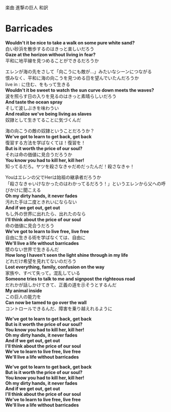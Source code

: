 楽曲 進撃の巨人 和訳

# Barricades

**Wouldn't it be nice to take a walk on some pure white sand?**  
白い砂浜を散歩するのはきっと楽しいだろう  
**Gaze at the horizon without living in fear?**  
平和に地平線を見つめることができるだろうか  

エレンが海の先をさして「向こうにも敵が...」みたいなシーンにつながる  
恨みなく、平和に海の向こうを見つめる日を望んでいたんだろうか  
live in : に住む、をもって生きる  
**Wouldn't it be sweet to watch the sun curve down meets the waves?**  
波を照らす日の入りを見るのはきっと素晴らしいだろう  
**And taste the ocean spray**  
そして波しぶきを味わうい  
**And realize we've being living as slaves**  
奴隷として生きてることに気づくんだ  

海の向こうの敵の奴隷ということだろうか？  
**We've got to learn to get back, get back**  
復習する方法を学ばなくては！復習を！  
**But is it worth the price of our soul?**  
それは命の価値に見合うだろうか  
**You know you had to kill her, kill her!**  
知ってるだろ。ヤツを殺さなきゃだめだったんだ！殺さなきゃ！  

Youはエレンの父でHerは始祖の継承者だろうか  
「殺さなきゃいけなかったのはわかってるだろう！」というエレンから父への呼びかけに聞こえる  
**Oh my dirty hands, it never fades**  
汚れた手は二度ときれいにならない  
**And if we get out, get out**  
もし外の世界に出れたら、出れたのなら  
**I'll think about the price of our soul**  
命の価値に見合うだろう  
**We've got to learn to live free, live free**  
自由に生きる術を学ばなくては、自由に  
**We'll live a life without barricades**  
壁のない世界で生きるんだ  
**How long I haven't seen the light shine through in my life**  
どれだけ希望を見れてないのだろう  
**Lost everything, family, confusion on the way**  
家族や、すべて失って。混乱している  
**Someone tries to talk to me and signpost the righteous road**  
だれかが話しかけてきて、正義の道を示そうとするんだ  
**My animal inside**  
この巨人の能力を  
**Can now be tamed to go over the wall**  
コントロールできるんだ、障害を乗り越えれるように  

**We've got to learn to get back, get back**  
**But is it worth the price of our soul?**  
**You know you had to kill her, kill her!**  
**Oh my dirty hands, it never fades**  
**And if we get out, get out**  
**I'll think about the price of our soul**  
**We've to learn to live free, live free**  
**We'll live a life without barricades**  

**We've got to learn to get back, get back**  
**But is it worth the price of our soul?**  
**You know you had to kill her, kill her!**  
**Oh my dirty hands, it never fades**  
**And if we get out, get out**  
**I'll think about the price of our soul**  
**We've to learn to live free, live free**  
**We'll live a life without barricades**  
